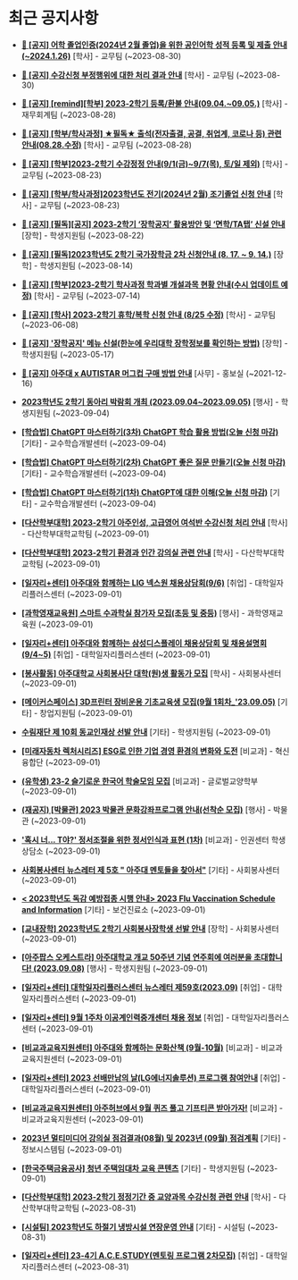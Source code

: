 # 최근 공지사항

* **[📌 [공지] 어학 졸업인증(2024년 2월 졸업)을 위한 공인어학 성적 등록 및 제출 안내 (~2024.1.26)](http://ajou.ac.kr/kr/ajou/notice.do?mode=view&amp;articleNo=220675&amp;article.offset=0&amp;articleLimit=30)**
 [학사] - 교무팀 (~2023-08-30)

* **[📌 [공지] 수강신청 부정행위에 대한 처리 결과 안내](http://ajou.ac.kr/kr/ajou/notice.do?mode=view&amp;articleNo=220673&amp;article.offset=0&amp;articleLimit=30)**
 [학사] - 교무팀 (~2023-08-30)

* **[📌 [공지] [remind][학부] 2023-2학기 등록/환불 안내(09.04.~09.05.)](http://ajou.ac.kr/kr/ajou/notice.do?mode=view&amp;articleNo=220608&amp;article.offset=0&amp;articleLimit=30)**
 [학사] - 재무회계팀 (~2023-08-28)

* **[📌 [공지] [학부/학사과정] ★필독★ 출석(전자출결, 공결, 취업계, 코로나 등) 관련 안내(08.28.수정)](http://ajou.ac.kr/kr/ajou/notice.do?mode=view&amp;articleNo=220586&amp;article.offset=0&amp;articleLimit=30)**
 [학사] - 교무팀 (~2023-08-28)

* **[📌 [공지] [학부]2023-2학기 수강정정 안내(9/1(금)~9/7(목), 토/일 제외)](http://ajou.ac.kr/kr/ajou/notice.do?mode=view&amp;articleNo=220411&amp;article.offset=0&amp;articleLimit=30)**
 [학사] - 교무팀 (~2023-08-23)

* **[📌 [공지] [학부/학사과정]2023학년도 전기(2024년 2월) 조기졸업 신청 안내](http://ajou.ac.kr/kr/ajou/notice.do?mode=view&amp;articleNo=220402&amp;article.offset=0&amp;articleLimit=30)**
 [학사] - 교무팀 (~2023-08-23)

* **[📌 [공지] [필독][공지] 2023-2학기 ‘장학공지’ 활용방안 및 ‘면학/TA탭’ 신설 안내](http://ajou.ac.kr/kr/ajou/notice.do?mode=view&amp;articleNo=220288&amp;article.offset=0&amp;articleLimit=30)**
 [장학] - 학생지원팀 (~2023-08-22)

* **[📌 [공지] [필독]2023학년도 2학기 국가장학금 2차 신청안내 (8. 17. ~ 9. 14.)](http://ajou.ac.kr/kr/ajou/notice.do?mode=view&amp;articleNo=220054&amp;article.offset=0&amp;articleLimit=30)**
 [장학] - 학생지원팀 (~2023-08-14)

* **[📌 [공지] [학부]2023-2학기 학사과정 학과별 개설과목 현황 안내(수시 업데이트 예정)](http://ajou.ac.kr/kr/ajou/notice.do?mode=view&amp;articleNo=219065&amp;article.offset=0&amp;articleLimit=30)**
 [학사] - 교무팀 (~2023-07-14)

* **[📌 [공지] [학사] 2023-2학기 휴학/복학 신청 안내 (8/25 수정)](http://ajou.ac.kr/kr/ajou/notice.do?mode=view&amp;articleNo=215587&amp;article.offset=0&amp;articleLimit=30)**
 [학사] - 교무팀 (~2023-06-08)

* **[📌 [공지] &#x27;장학공지&#x27; 메뉴 신설(한눈에 우리대학 장학정보를 확인하는 방법)](http://ajou.ac.kr/kr/ajou/notice.do?mode=view&amp;articleNo=214764&amp;article.offset=0&amp;articleLimit=30)**
 [장학] - 학생지원팀 (~2023-05-17)

* **[📌 [공지] 아주대 x AUTISTAR 머그컵 구매 방법 안내](http://ajou.ac.kr/kr/ajou/notice.do?mode=view&amp;articleNo=147976&amp;article.offset=0&amp;articleLimit=30)**
 [사무] - 홍보실 (~2021-12-16)

* **[2023학년도 2학기 동아리 박람회 개최 (2023.09.04~2023.09.05)](http://ajou.ac.kr/kr/ajou/notice.do?mode=view&amp;articleNo=220846&amp;article.offset=0&amp;articleLimit=30)**
 [행사] - 학생지원팀 (~2023-09-04)

* **[[학습법] ChatGPT 마스터하기(3차) ChatGPT 학습 활용 방법(오늘 신청 마감)](http://ajou.ac.kr/kr/ajou/notice.do?mode=view&amp;articleNo=220842&amp;article.offset=0&amp;articleLimit=30)**
 [기타] - 교수학습개발센터 (~2023-09-04)

* **[[학습법] ChatGPT 마스터하기(2차) ChatGPT 좋은 질문 만들기(오늘 신청 마감)](http://ajou.ac.kr/kr/ajou/notice.do?mode=view&amp;articleNo=220841&amp;article.offset=0&amp;articleLimit=30)**
 [기타] - 교수학습개발센터 (~2023-09-04)

* **[[학습법] ChatGPT 마스터하기(1차) ChatGPT에 대한 이해(오늘 신청 마감)](http://ajou.ac.kr/kr/ajou/notice.do?mode=view&amp;articleNo=220839&amp;article.offset=0&amp;articleLimit=30)**
 [기타] - 교수학습개발센터 (~2023-09-04)

* **[[다산학부대학] 2023-2학기 아주인성, 고급영어 여석반 수강신청 처리 안내](http://ajou.ac.kr/kr/ajou/notice.do?mode=view&amp;articleNo=220824&amp;article.offset=0&amp;articleLimit=30)**
 [학사] - 다산학부대학교학팀 (~2023-09-01)

* **[[다산학부대학] 2023-2학기 환경과 인간 강의실 관련 안내](http://ajou.ac.kr/kr/ajou/notice.do?mode=view&amp;articleNo=220823&amp;article.offset=0&amp;articleLimit=30)**
 [학사] - 다산학부대학교학팀 (~2023-09-01)

* **[[일자리+센터] 아주대와 함께하는 LIG 넥스원 채용상담회(9/6)](http://ajou.ac.kr/kr/ajou/notice.do?mode=view&amp;articleNo=220818&amp;article.offset=0&amp;articleLimit=30)**
 [취업] - 대학일자리플러스센터 (~2023-09-01)

* **[[과학영재교육원] 스마트 수과학실 참가자 모집(초등 및 중등)](http://ajou.ac.kr/kr/ajou/notice.do?mode=view&amp;articleNo=220810&amp;article.offset=0&amp;articleLimit=30)**
 [행사] - 과학영재교육원 (~2023-09-01)

* **[[일자리+센터] 아주대와 함께하는 삼성디스플레이 채용상담회 및 채용설명회(9/4~5)](http://ajou.ac.kr/kr/ajou/notice.do?mode=view&amp;articleNo=220806&amp;article.offset=0&amp;articleLimit=30)**
 [취업] - 대학일자리플러스센터 (~2023-09-01)

* **[[봉사활동] 아주대학교 사회봉사단 대학(원)생 활동가 모집](http://ajou.ac.kr/kr/ajou/notice.do?mode=view&amp;articleNo=220801&amp;article.offset=0&amp;articleLimit=30)**
 [학사] - 사회봉사센터 (~2023-09-01)

* **[[메이커스페이스] 3D프린터 장비운용 기초교육생 모집(9월 1회차_&#x27;23.09.05)](http://ajou.ac.kr/kr/ajou/notice.do?mode=view&amp;articleNo=220797&amp;article.offset=0&amp;articleLimit=30)**
 [기타] - 창업지원팀 (~2023-09-01)

* **[수림재단 제 10회 동교인재상 선발 안내](http://ajou.ac.kr/kr/ajou/notice.do?mode=view&amp;articleNo=220790&amp;article.offset=0&amp;articleLimit=30)**
 [기타] - 학생지원팀 (~2023-09-01)

* **[[미래자동차 렉처시리즈] ESG로 인한 기업 경영 환경의 변화와 도전](http://ajou.ac.kr/kr/ajou/notice.do?mode=view&amp;articleNo=220787&amp;article.offset=0&amp;articleLimit=30)**
 [비교과] - 혁신융합단 (~2023-09-01)

* **[(유학생) 23-2 슬기로운 한국어 학술모임 모집](http://ajou.ac.kr/kr/ajou/notice.do?mode=view&amp;articleNo=220777&amp;article.offset=0&amp;articleLimit=30)**
 [비교과] - 글로벌교양학부 (~2023-09-01)

* **[(재공지) [박물관] 2023 박물관 문화강좌프로그램 안내(선착순 모집)](http://ajou.ac.kr/kr/ajou/notice.do?mode=view&amp;articleNo=220775&amp;article.offset=0&amp;articleLimit=30)**
 [행사] - 박물관 (~2023-09-01)

* **[&#x27;혹시 너... T야?&#x27; 정서조절을 위한 정서인식과 표현 (1차)](http://ajou.ac.kr/kr/ajou/notice.do?mode=view&amp;articleNo=220774&amp;article.offset=0&amp;articleLimit=30)**
 [비교과] - 인권센터 학생상담소 (~2023-09-01)

* **[사회봉사센터 뉴스레터 제 5호 &quot; 아주대 멘토들을 찾아서&quot;](http://ajou.ac.kr/kr/ajou/notice.do?mode=view&amp;articleNo=220770&amp;article.offset=0&amp;articleLimit=30)**
 [기타] - 사회봉사센터 (~2023-09-01)

* **[&lt; 2023학년도 독감 예방접종 시행 안내&gt; 2023 Flu Vaccination Schedule and Information](http://ajou.ac.kr/kr/ajou/notice.do?mode=view&amp;articleNo=220764&amp;article.offset=0&amp;articleLimit=30)**
 [기타] - 보건진료소 (~2023-09-01)

* **[[교내장학] 2023학년도 2학기 사회봉사장학생 선발 안내](http://ajou.ac.kr/kr/ajou/notice.do?mode=view&amp;articleNo=220763&amp;article.offset=0&amp;articleLimit=30)**
 [장학] - 사회봉사센터 (~2023-09-01)

* **[[아주팝스 오케스트라] 아주대학교 개교 50주년 기념 연주회에 여러분을 초대합니다! (2023.09.08)](http://ajou.ac.kr/kr/ajou/notice.do?mode=view&amp;articleNo=220761&amp;article.offset=0&amp;articleLimit=30)**
 [행사] - 학생지원팀 (~2023-09-01)

* **[[일자리+센터] 대학일자리플러스센터 뉴스레터 제59호(2023.09)](http://ajou.ac.kr/kr/ajou/notice.do?mode=view&amp;articleNo=220760&amp;article.offset=0&amp;articleLimit=30)**
 [취업] - 대학일자리플러스센터 (~2023-09-01)

* **[[일자리+센터] 9월 1주차 이공계인력중개센터 채용 정보](http://ajou.ac.kr/kr/ajou/notice.do?mode=view&amp;articleNo=220758&amp;article.offset=0&amp;articleLimit=30)**
 [취업] - 대학일자리플러스센터 (~2023-09-01)

* **[[비교과교육지원센터] 아주대와 함께하는 문화산책 (9월-10월)](http://ajou.ac.kr/kr/ajou/notice.do?mode=view&amp;articleNo=220757&amp;article.offset=0&amp;articleLimit=30)**
 [비교과] - 비교과교육지원센터 (~2023-09-01)

* **[[일자리+센터] 2023 선배만남의 날(LG에너지솔루션) 프로그램 참여안내](http://ajou.ac.kr/kr/ajou/notice.do?mode=view&amp;articleNo=220754&amp;article.offset=0&amp;articleLimit=30)**
 [취업] - 대학일자리플러스센터 (~2023-09-01)

* **[[비교과교육지원센터] 아주허브에서 9월 퀴즈 풀고 기프티콘 받아가자!](http://ajou.ac.kr/kr/ajou/notice.do?mode=view&amp;articleNo=220753&amp;article.offset=0&amp;articleLimit=30)**
 [비교과] - 비교과교육지원센터 (~2023-09-01)

* **[2023년 멀티미디어 강의실 점검결과(08월) 및 2023년 (09월) 점검계획](http://ajou.ac.kr/kr/ajou/notice.do?mode=view&amp;articleNo=220752&amp;article.offset=0&amp;articleLimit=30)**
 [기타] - 정보시스템팀 (~2023-09-01)

* **[[한국주택금융공사] 청년 주택임대차 교육 콘텐츠](http://ajou.ac.kr/kr/ajou/notice.do?mode=view&amp;articleNo=220749&amp;article.offset=0&amp;articleLimit=30)**
 [기타] - 학생지원팀 (~2023-09-01)

* **[[다산학부대학] 2023-2학기 정정기간 중 교양과목 수강신청 관련 안내](http://ajou.ac.kr/kr/ajou/notice.do?mode=view&amp;articleNo=220737&amp;article.offset=0&amp;articleLimit=30)**
 [학사] - 다산학부대학교학팀 (~2023-08-31)

* **[[시설팀] 2023학년도 하절기 냉방시설 연장운영 안내](http://ajou.ac.kr/kr/ajou/notice.do?mode=view&amp;articleNo=220727&amp;article.offset=0&amp;articleLimit=30)**
 [기타] - 시설팀 (~2023-08-31)

* **[[일자리+센터] 23-4기 A.C.E.STUDY(멘토링 프로그램 2차모집)](http://ajou.ac.kr/kr/ajou/notice.do?mode=view&amp;articleNo=220718&amp;article.offset=0&amp;articleLimit=30)**
 [취업] - 대학일자리플러스센터 (~2023-08-31)
